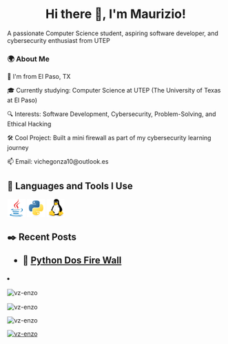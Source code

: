 <h1 align = "center">Hi there 👋, I'm Maurizio!</h1>
<p>A passionate Computer Science student, aspiring software developer, and cybersecurity enthusiast from UTEP</p>

### 🌍 **About Me**
<p> 📍 I'm from El Paso, TX</p>
<p> 🎓 Currently studying: Computer Science at UTEP (The University of Texas at El Paso)</p>
<p> 🔍 Interests: Software Development, Cybersecurity, Problem-Solving, and Ethical Hacking</p>
<p> 🛠 Cool Project: Built a mini firewall as part of my cybersecurity learning journey</p>
<p> 📫 Email: vichegonza10@outlook.es</p>

<h2>🚀 Languages and Tools I Use</h2>
<p><a target="_blank" href="https://raw.githubusercontent.com/devicons/devicon/master/icons/java/java-original.svg" style="display: inline-block;"><img src="https://raw.githubusercontent.com/devicons/devicon/master/icons/java/java-original.svg" alt="java" width="42" height="42" /></a>
<a target="_blank" href="https://raw.githubusercontent.com/devicons/devicon/master/icons/python/python-original.svg" style="display: inline-block;"><img src="https://raw.githubusercontent.com/devicons/devicon/master/icons/python/python-original.svg" alt="python" width="42" height="42" /></a>
<a target="_blank" href="https://raw.githubusercontent.com/devicons/devicon/master/icons/linux/linux-original.svg" style="display: inline-block;"><img src="https://raw.githubusercontent.com/devicons/devicon/master/icons/linux/linux-original.svg" alt="linux" width="42" height="42" /></a></p>


<h2> ✒️ Recent Posts
<ul>
  <li>
    🧱 <a target="_blank" href=https://github.com/vz-enzo/Fire-Wall-Dos-Python>
      <p1> Python Dos Fire Wall</p1>
  
</ul>
</h2>
      
<li><a target="_blank" href=""></a></li>
<p><img align="center" src="https://github-readme-stats.vercel.app/api?username=vz-enzo&show_icons=true&locale=en" alt="vz-enzo" /></p>
<p><img align="center" src="https://github-readme-streak-stats.herokuapp.com/?user=vz-enzo&" alt="vz-enzo" /></p>
<p><img src="https://github-readme-stats.vercel.app/api/top-langs?username=vz-enzo&show_icons=true&locale=en&layout=compact" alt="vz-enzo" /></p>
<p><a href="https://github.com/ryo-ma/github-profile-trophy"><img src="https://github-profile-trophy.vercel.app/?username=vz-enzo" alt="vz-enzo" /></a></p>
